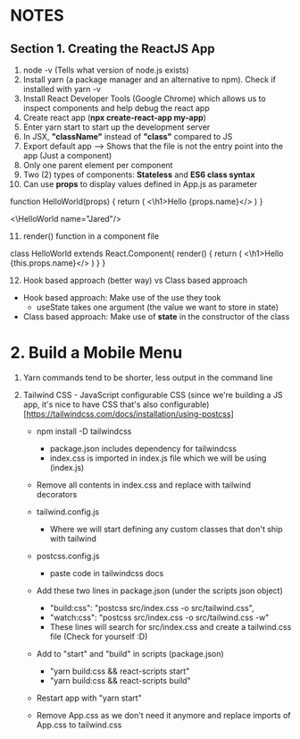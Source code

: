 # NOTES

## Section 1. Creating the ReactJS App

1. node -v (Tells what version of node.js exists)
2. Install yarn (a package manager and an alternative to npm). Check if installed with yarn -v
3. Install React Developer Tools (Google Chrome) which allows us to inspect components and help debug the react app
4. Create react app (**npx create-react-app my-app**)
5. Enter yarn start to start up the development server
6. In JSX, **"className"** instead of **"class"** compared to JS
7. Export default app --> Shows that the file is not the entry point into the app (Just a component)
8. Only one parent element per component
9. Two (2) types of components: **Stateless** and **ES6 class syntax**
10. Can use **props** to display values defined in App.js as parameter

function HelloWorld(props) {
    return (
        <\h1>Hello {props.name}</>
    )
}

<\HelloWorld name="Jared"/>

11. render() function in a component file

class HelloWorld extends React.Component{
    render() {
        return (
            <\h1>Hello {this.props.name}</>
        )
    }
}

12. Hook based approach (better way) vs Class based approach
- Hook based approach: Make use of the use they took
    - useState takes one argument (the value we want to store in state)
- Class based approach: Make use of **state** in the constructor of the class

# 2. Build a Mobile Menu

1. Yarn commands tend to be shorter, less output in the command line

2. Tailwind CSS - JavaScript configurable CSS (since we're building a JS app, it's nice to have CSS that's also configurable) [https://tailwindcss.com/docs/installation/using-postcss]


    - npm install -D tailwindcss
        - package.json includes dependency for tailwindcss   
        - index.css is imported in index.js file which we will be using (index.js)
    - Remove all contents in index.css and replace with tailwind decorators
    - tailwind.config.js
        - Where we will start defining any custom classes that don't ship with tailwind
    - postcss.config.js
        - paste code in tailwindcss docs

    - Add these two lines in package.json (under the scripts json object)
        - "build:css": "postcss src/index.css -o src/tailwind.css",
        - "watch:css": "postcss src/index.css -o src/tailwind.css -w"
        - These lines will search for src/index.css and create a tailwind.css file (Check for yourself :D)

    - Add to "start" and "build" in scripts (package.json)
        - "yarn build:css && react-scripts start"
        - "yarn build:css && react-scripts build"
    
    - Restart app with "yarn start"
    - Remove App.css as we don't need it anymore and replace imports of App.css to tailwind.css
